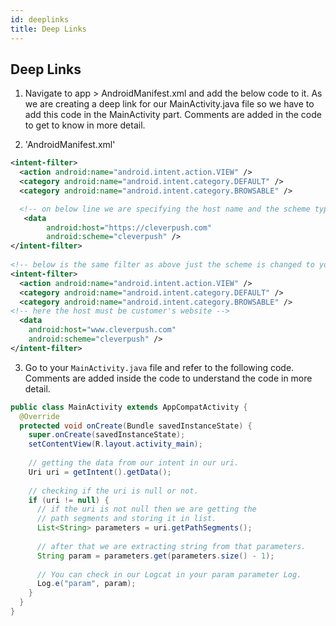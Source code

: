 ```yaml
---
id: deeplinks
title: Deep Links
---
```


Deep Links
--------------------

1. Navigate to app > AndroidManifest.xml and add the below code to it. As we are creating a deep link for our MainActivity.java file so we have to add this code in the MainActivity part. Comments are added in the code to get to know in more detail.

2. 'AndroidManifest.xml'
``` xml
<intent-filter>
  <action android:name="android.intent.action.VIEW" />
  <category android:name="android.intent.category.DEFAULT" />
  <category android:name="android.intent.category.BROWSABLE" />

  <!-- on below line we are specifying the host name and the scheme type in add your App name -->
   <data
        android:host="https://cleverpush.com"
        android:scheme="cleverpush" />
</intent-filter>
  
<!-- below is the same filter as above just the scheme is changed to your app name -->
<intent-filter>
  <action android:name="android.intent.action.VIEW" />
  <category android:name="android.intent.category.DEFAULT" />
  <category android:name="android.intent.category.BROWSABLE" />
<!-- here the host must be customer's website -->
  <data
    android:host="www.cleverpush.com"
    android:scheme="cleverpush" />
</intent-filter>
```

3. Go to your `MainActivity.java` file and refer to the following code. Comments are added inside the code to understand the code in more detail.

<!--DOCUSAURUS_CODE_TABS-->

<!--Java-->

``` java
public class MainActivity extends AppCompatActivity {
  @Override
  protected void onCreate(Bundle savedInstanceState) {
    super.onCreate(savedInstanceState);
    setContentView(R.layout.activity_main);
      
    // getting the data from our intent in our uri.
    Uri uri = getIntent().getData();
    
    // checking if the uri is null or not.
    if (uri != null) {
      // if the uri is not null then we are getting the
      // path segments and storing it in list.
      List<String> parameters = uri.getPathSegments();
      
      // after that we are extracting string from that parameters.
      String param = parameters.get(parameters.size() - 1);
      
      // You can check in our Logcat in your param parameter Log.
      Log.e("param", param);
    }
  }
}
```

<!--END_DOCUSAURUS_CODE_TABS-->
